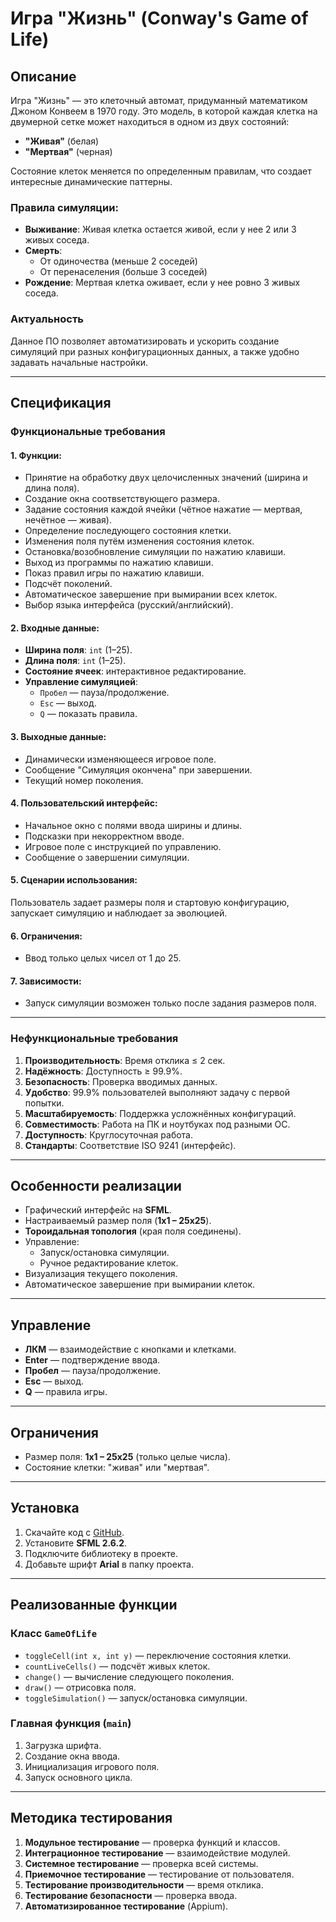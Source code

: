 # Игра "Жизнь" (Conway's Game of Life)

## Описание
Игра "Жизнь" — это клеточный автомат, придуманный математиком Джоном Конвеем в 1970 году. Это модель, в которой каждая клетка на двумерной сетке может находиться в одном из двух состояний:  
- **"Живая"** (белая)  
- **"Мертвая"** (черная)  

Состояние клеток меняется по определенным правилам, что создает интересные динамические паттерны.

### Правила симуляции:
- **Выживание**: Живая клетка остается живой, если у нее 2 или 3 живых соседа.  
- **Смерть**:  
  - От одиночества (меньше 2 соседей)  
  - От перенаселения (больше 3 соседей)  
- **Рождение**: Мертвая клетка оживает, если у нее ровно 3 живых соседа.  

### Актуальность
Данное ПО позволяет автоматизировать и ускорить создание симуляций при разных конфигурационных данных, а также удобно задавать начальные настройки.

---

## Спецификация

### Функциональные требования
#### 1. Функции:
- Принятие на обработку двух целочисленных значений (ширина и длина поля).  
- Создание окна соотвsетствующего размера.  
- Задание состояния каждой ячейки (чётное нажатие — мертвая, нечётное — живая).  
- Определение последующего состояния клетки.  
- Изменения поля путём изменения состояния клеток.  
- Остановка/возобновление симуляции по нажатию клавиши.  
- Выход из программы по нажатию клавиши.  
- Показ правил игры по нажатию клавиши.  
- Подсчёт поколений.  
- Автоматическое завершение при вымирании всех клеток.  
- Выбор языка интерфейса (русский/английский).  

#### 2. Входные данные:
- **Ширина поля**: `int` (1–25).  
- **Длина поля**: `int` (1–25).  
- **Состояние ячеек**: интерактивное редактирование.  
- **Управление симуляцией**:  
  - `Пробел` — пауза/продолжение.  
  - `Esc` — выход.  
  - `Q` — показать правила.  

#### 3. Выходные данные:
- Динамически изменяющееся игровое поле.  
- Сообщение "Симуляция окончена" при завершении.  
- Текущий номер поколения.  

#### 4. Пользовательский интерфейс:
- Начальное окно с полями ввода ширины и длины.  
- Подсказки при некорректном вводе.  
- Игровое поле с инструкцией по управлению.  
- Сообщение о завершении симуляции.  

#### 5. Сценарии использования:
Пользователь задает размеры поля и стартовую конфигурацию, запускает симуляцию и наблюдает за эволюцией.  

#### 6. Ограничения:
- Ввод только целых чисел от 1 до 25.  

#### 7. Зависимости:
- Запуск симуляции возможен только после задания размеров поля.  

---

### Нефункциональные требования
1. **Производительность**: Время отклика ≤ 2 сек.  
2. **Надёжность**: Доступность ≥ 99.9%.  
3. **Безопасность**: Проверка вводимых данных.  
4. **Удобство**: 99.9% пользователей выполняют задачу с первой попытки.  
5. **Масштабируемость**: Поддержка усложнённых конфигураций.  
6. **Совместимость**: Работа на ПК и ноутбуках под разными ОС.  
7. **Доступность**: Круглосуточная работа.  
8. **Стандарты**: Соответствие ISO 9241 (интерфейс).  

---

## Особенности реализации
- Графический интерфейс на **SFML**.  
- Настраиваемый размер поля (**1x1 – 25x25**).  
- **Тороидальная топология** (края поля соединены).  
- Управление:  
  - Запуск/остановка симуляции.  
  - Ручное редактирование клеток.  
- Визуализация текущего поколения.  
- Автоматическое завершение при вымирании клеток.  

---

## Управление
- **ЛКМ** — взаимодействие с кнопками и клетками.  
- **Enter** — подтверждение ввода.  
- **Пробел** — пауза/продолжение.  
- **Esc** — выход.  
- **Q** — правила игры.  

---

## Ограничения
- Размер поля: **1x1 – 25x25** (только целые числа).  
- Состояние клетки: "живая" или "мертвая".  

---

## Установка
1. Скачайте код с [GitHub]().  
2. Установите **SFML 2.6.2**.  
3. Подключите библиотеку в проекте.  
4. Добавьте шрифт **Arial** в папку проекта.  

---

## Реализованные функции
### Класс `GameOfLife`
- `toggleCell(int x, int y)` — переключение состояния клетки.  
- `countLiveCells()` — подсчёт живых клеток.  
- `change()` — вычисление следующего поколения.  
- `draw()` — отрисовка поля.  
- `toggleSimulation()` — запуск/остановка симуляции.  

### Главная функция (`main`)
1. Загрузка шрифта.  
2. Создание окна ввода.  
3. Инициализация игрового поля.  
4. Запуск основного цикла.  

---

## Методика тестирования
1. **Модульное тестирование** — проверка функций и классов.  
2. **Интеграционное тестирование** — взаимодействие модулей.  
3. **Системное тестирование** — проверка всей системы.  
4. **Приемочное тестирование** — тестирование от пользователя.  
5. **Тестирование производительности** — время отклика.  
6. **Тестирование безопасности** — проверка ввода.  
7. **Автоматизированное тестирование** (Appium).  